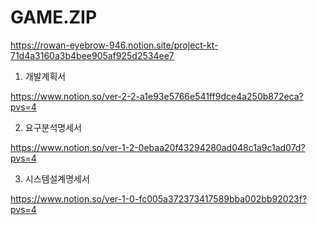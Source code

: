 # GAME.ZIP
https://rowan-eyebrow-946.notion.site/project-kt-71d4a3160a3b4bee905af925d2534ee7
1. 개발계획서 

https://www.notion.so/ver-2-2-a1e93e5766e541ff9dce4a250b872eca?pvs=4

2. 요구분석명세서

https://www.notion.so/ver-1-2-0ebaa20f43294280ad048c1a9c1ad07d?pvs=4

3. 시스템설계명세서

https://www.notion.so/ver-1-0-fc005a372373417589bba002bb92023f?pvs=4
